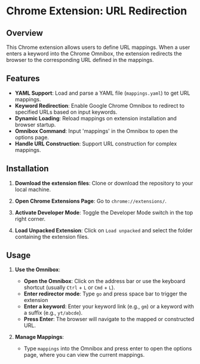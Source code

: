 # Chrome Extension: URL Redirection

## Overview

This Chrome extension allows users to define URL mappings. When a user enters a keyword into the Chrome Omnibox, the extension redirects the browser to the corresponding URL defined in the mappings. 

## Features

- **YAML Support**: Load and parse a YAML file (`mappings.yaml`) to get URL mappings.
- **Keyword Redirection**: Enable Google Chrome Omnibox to redirect to specified URLs based on input keywords.
- **Dynamic Loading**: Reload mappings on extension installation and browser startup.
- **Omnibox Command**: Input 'mappings' in the Omnibox to open the options page.
- **Handle URL Construction**: Support URL construction for complex mappings.

## Installation

1. **Download the extension files**: Clone or download the repository to your local machine.
  
2. **Open Chrome Extensions Page**: Go to `chrome://extensions/`.
   
3. **Activate Developer Mode**: Toggle the Developer Mode switch in the top right corner.
   
4. **Load Unpacked Extension**: Click on `Load unpacked` and select the folder containing the extension files.


## Usage

1. **Use the Omnibox**: 
    - **Open the Omnibox**: Click on the address bar or use the keyboard shortcut (usually `Ctrl` + `L` or `Cmd` + `L`).
    - **Enter redirector mode**: Type `go` and press space bar to trigger the extension
    - **Enter a keyword**: Enter your keyword link (e.g., `gm`) or a keyword with a suffix (e.g., `yt/abcde`).
    - **Press Enter**: The browser will navigate to the mapped or constructed URL.

2. **Manage Mappings**: 
    - Type `mappings` into the Omnibox and press enter to open the options page, where you can view the current mappings.
      
